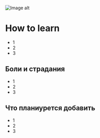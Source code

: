 ![Image alt](https://github.com/natalai2410/how-to-learn/tree/main/images/image.png)

# How to learn

* 1 
* 2
* 3

## Боли и страдания

* 1 
* 2
* 3

## Что планиурется добавить

* 1 
* 2
* 3

